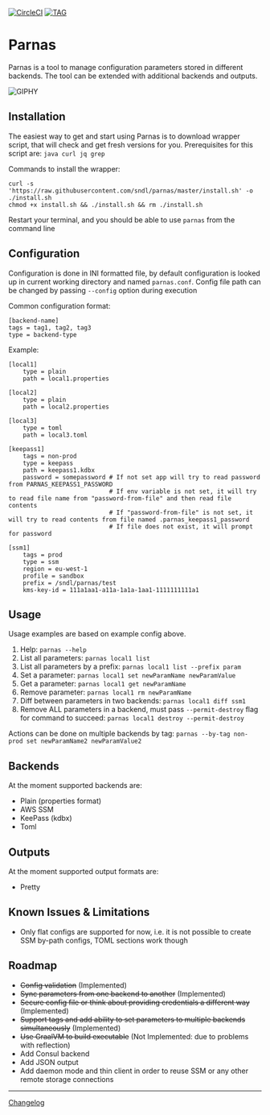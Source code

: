 [![CircleCI](https://img.shields.io/circleci/build/github/sndl/parnas.svg)](https://circleci.com/gh/sndl/parnas)
[![TAG](https://img.shields.io/github/tag/sndl/parnas.svg)](https://github.com/sndl/parnas/tags)

# Parnas

Parnas is a tool to manage configuration parameters stored in different backends.
The tool can be extended with additional backends and outputs.

![GIPHY](http://www.giphy.com/gifs/WryP8X3pfFkMR3gacz)

## Installation

The easiest way to get and start using Parnas is to download wrapper script, that will check and get fresh versions for you.
Prerequisites for this script are: `java curl jq grep`

Commands to install the wrapper: 
```
curl -s 'https://raw.githubusercontent.com/sndl/parnas/master/install.sh' -o ./install.sh
chmod +x install.sh && ./install.sh && rm ./install.sh
```
Restart your terminal, and you should be able to use `parnas` from the command line

## Configuration

Configuration is done in INI formatted file, by default configuration is looked up in current working
directory and named `parnas.conf`. Config file path can be changed by passing `--config` option during execution

Common configuration format:
```$ini
[backend-name]
tags = tag1, tag2, tag3
type = backend-type
```

Example: 
```$ini
[local1]
    type = plain
    path = local1.properties

[local2]
    type = plain
    path = local2.properties

[local3]
    type = toml
    path = local3.toml

[keepass1]
    tags = non-prod
    type = keepass
    path = keepass1.kdbx
    password = somepassword # If not set app will try to read password from PARNAS_KEEPASS1_PASSWORD
                            # If env variable is not set, it will try to read file name from "password-from-file" and then read file contents
                            # If "password-from-file" is not set, it will try to read contents from file named .parnas_keepass1_password
                            # If file does not exist, it will prompt for password

[ssm1]
    tags = prod
    type = ssm
    region = eu-west-1
    profile = sandbox
    prefix = /sndl/parnas/test
    kms-key-id = 111a1aa1-a11a-1a1a-1aa1-1111111111a1
```

## Usage

Usage examples are based on example config above.

1. Help: `parnas --help`
1. List all parameters: `parnas local1 list`
1. List all parameters by a prefix: `parnas local1 list --prefix param`
1. Set a parameter: `parnas local1 set newParamName newParamValue`
1. Get a parameter: `parnas local1 get newParamName`
1. Remove parameter: `parnas local1 rm newParamName`
1. Diff between parameters in two backends: `parnas local1 diff ssm1`
1. Remove ALL parameters in a backend, must pass `--permit-destroy` flag for command to succeed:
`parnas local1 destroy --permit-destroy`

Actions can be done on multiple backends by tag: `parnas --by-tag non-prod set newParamName2 newParamValue2`

## Backends
At the moment supported backends are:
* Plain (properties format)
* AWS SSM
* KeePass (kdbx)
* Toml

## Outputs
At the moment supported output formats are:
* Pretty

## Known Issues & Limitations
* Only flat configs are supported for now, i.e. it is not possible to create SSM by-path configs, TOML sections work though

## Roadmap
* ~~Config validation~~ (Implemented)
* ~~Sync parameters from one backend to another~~ (Implemented)
* ~~Secure config file or think about providing credentials a different way~~ (Implemented)
* ~~Support tags and add ability to set parameters to multiple backends simultaneously~~ (Implemented)
* ~~Use GraalVM to build executable~~ (Not Implemented: due to problems with reflection)
* Add Consul backend
* Add JSON output
* Add daemon mode and thin client in order to reuse SSM or any other remote storage connections

--------
[Changelog](CHANGELOG.md)
